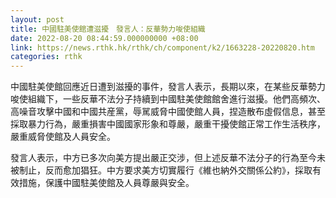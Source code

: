```yaml
---
layout: post
title: 中國駐美使館遭滋擾　發言人：反華勢力唆使組織
date: 2022-08-20 08:44:59.000000000 +08:00
link: https://news.rthk.hk/rthk/ch/component/k2/1663228-20220820.htm
categories: rthk
---
```


中國駐美使館回應近日遭到滋擾的事件，發言人表示，長期以來，在某些反華勢力唆使組織下，一些反華不法分子持續到中國駐美使館館舍進行滋擾。他們高頻次、高噪音攻擊中國和中國共産黨，辱駡威脅中國使館人員，捏造散布虛假信息，甚至採取暴力行為，嚴重損害中國國家形象和尊嚴，嚴重干擾使館正常工作生活秩序，嚴重威脅使館及人員安全。

發言人表示，中方已多次向美方提出嚴正交涉，但上述反華不法分子的行為至今未被制止，反而愈加猖狂。中方要求美方切實履行《維也納外交關係公約》，採取有效措施，保護中國駐美使館及人員尊嚴與安全。
